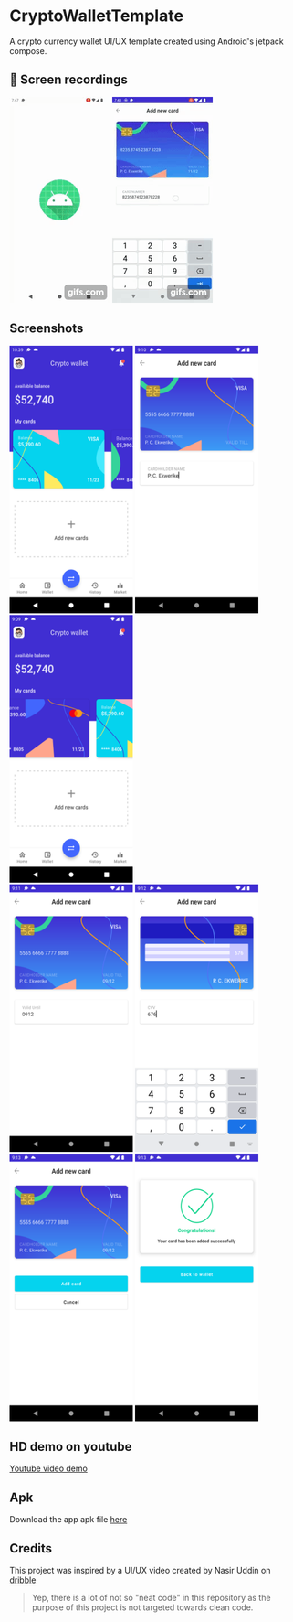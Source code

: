 # CryptoWalletTemplate
A crypto currency wallet UI/UX template created using Android's jetpack compose.

## 🎥 Screen recordings
![demo](./crypto.gif)       ![demotwo](./crypto2.gif)

## Screenshots 
<img src="https://github.com/Pekwerike/CryptoWalletTemplate/blob/master/crypto9.png" width="216" height="468">  <img src="https://github.com/Pekwerike/CryptoWalletTemplate/blob/master/crypto2.png" width="216" height="468"> <img src="https://github.com/Pekwerike/CryptoWalletTemplate/blob/master/crypto1.png" width="216" height="468">   
<img src="https://github.com/Pekwerike/CryptoWalletTemplate/blob/master/crypto3.png" width="216" height="468">   <img src="https://github.com/Pekwerike/CryptoWalletTemplate/blob/master/crypto5.png" width="216" height="468">
<img src="https://github.com/Pekwerike/CryptoWalletTemplate/blob/master/crypto6.png" width="216" height="468">   <img src="https://github.com/Pekwerike/CryptoWalletTemplate/blob/master/crypto7.png" width="216" height="468">

## HD demo on youtube
[Youtube video demo](https://youtu.be/9YgSU6bqmWw)

## Apk 
Download the app apk file [here](https://github.com/Pekwerike/CryptoWalletTemplate/raw/master/app-debug.apk)

## Credits
This project was inspired by a UI/UX video created by Nasir Uddin on [dribble](https://dribbble.com/shots/16764349-Crypto-Wallet-Add-New-Card)

>Yep, there is a lot of not so "neat code" in this repository as the purpose of this project is not targeted towards clean code.

